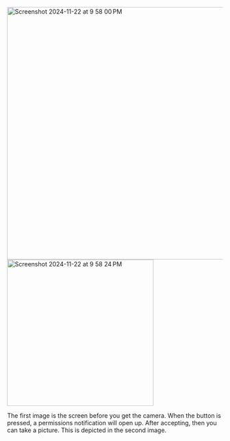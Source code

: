 <img width="590" alt="Screenshot 2024-11-22 at 9 58 00 PM" src="https://github.com/user-attachments/assets/aaf825af-85ef-4ca3-8139-345faf2e296b">
<img width="342" alt="Screenshot 2024-11-22 at 9 58 24 PM" src="https://github.com/user-attachments/assets/d750efac-592e-4d86-8cd6-b599fab6634c">


The first image is the screen before  you get the camera. When the button is pressed, a permissions notification will open up. After accepting, then you can take a picture. This is depicted in the second image. 
